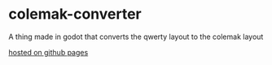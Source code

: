 # colemak-converter
A thing made in godot that converts the qwerty layout to the colemak layout

[hosted on github pages](sininen-blue.github.io/colemak-converter/)

